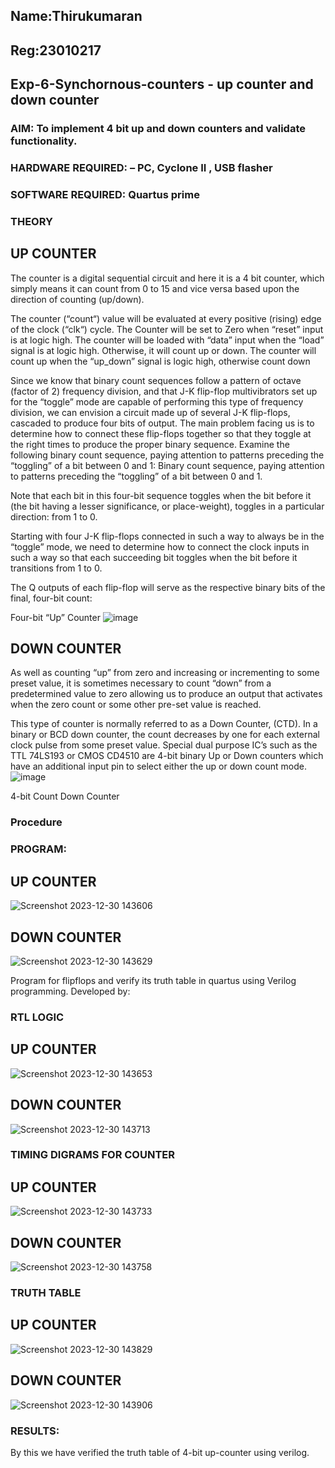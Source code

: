 ## Name:Thirukumaran
## Reg:23010217


## Exp-6-Synchornous-counters - up counter and down counter 
### AIM: To implement 4 bit up and down counters and validate  functionality.
### HARDWARE REQUIRED:  – PC, Cyclone II , USB flasher
### SOFTWARE REQUIRED:   Quartus prime
### THEORY 

## UP COUNTER 
The counter is a digital sequential circuit and here it is a 4 bit counter, which simply means it can count from 0 to 15 and vice versa based upon the direction of counting (up/down). 

The counter (“count“) value will be evaluated at every positive (rising) edge of the clock (“clk“) cycle.
The Counter will be set to Zero when “reset” input is at logic high.
The counter will be loaded with “data” input when the “load” signal is at logic high. Otherwise, it will count up or down.
The counter will count up when the “up_down” signal is logic high, otherwise count down

Since we know that binary count sequences follow a pattern of octave (factor of 2) frequency division, and that J-K flip-flop multivibrators set up for the “toggle” mode are capable of performing this type of frequency division, we can envision a circuit made up of several J-K flip-flops, cascaded to produce four bits of output.
The main problem facing us is to determine how to connect these flip-flops together so that they toggle at the right times to produce the proper binary sequence.
Examine the following binary count sequence, paying attention to patterns preceding the “toggling” of a bit between 0 and 1:
Binary count sequence, paying attention to patterns preceding the “toggling” of a bit between 0 and 1.

Note that each bit in this four-bit sequence toggles when the bit before it (the bit having a lesser significance, or place-weight), toggles in a particular direction: from 1 to 0.



 
 

Starting with four J-K flip-flops connected in such a way to always be in the “toggle” mode, we need to determine how to connect the clock inputs in such a way so that each succeeding bit toggles when the bit before it transitions from 1 to 0.

The Q outputs of each flip-flop will serve as the respective binary bits of the final, four-bit count:

 
 

Four-bit “Up” Counter
![image](https://user-images.githubusercontent.com/36288975/169644758-b2f4339d-9532-40c5-af40-8f4f8c942e2c.png)



## DOWN COUNTER 

As well as counting “up” from zero and increasing or incrementing to some preset value, it is sometimes necessary to count “down” from a predetermined value to zero allowing us to produce an output that activates when the zero count or some other pre-set value is reached.

This type of counter is normally referred to as a Down Counter, (CTD). In a binary or BCD down counter, the count decreases by one for each external clock pulse from some preset value. Special dual purpose IC’s such as the TTL 74LS193 or CMOS CD4510 are 4-bit binary Up or Down counters which have an additional input pin to select either the up or down count mode.
![image](https://user-images.githubusercontent.com/36288975/169644844-1a14e123-7228-4ed8-81a9-eb937dff4ac8.png)


4-bit Count Down Counter
### Procedure

### PROGRAM:

## UP COUNTER 
![Screenshot 2023-12-30 143606](https://github.com/23010217/Exp-7-Synchornous-counters-/assets/154016053/655ac961-9a0a-458a-816d-61bacf145ae4)



## DOWN COUNTER  
![Screenshot 2023-12-30 143629](https://github.com/23010217/Exp-7-Synchornous-counters-/assets/154016053/9cea9275-f859-4dfd-b35c-cba91aa17110)





Program for flipflops  and verify its truth table in quartus using Verilog programming.
Developed by: 




### RTL LOGIC 




## UP COUNTER


![Screenshot 2023-12-30 143653](https://github.com/23010217/Exp-7-Synchornous-counters-/assets/154016053/ce447172-0f06-4c06-8aff-58eeb3212a9d)





## DOWN COUNTER  


![Screenshot 2023-12-30 143713](https://github.com/23010217/Exp-7-Synchornous-counters-/assets/154016053/16cb707f-e986-4392-8117-cad3b1e962d5)



### TIMING DIGRAMS FOR COUNTER  

## UP COUNTER 

![Screenshot 2023-12-30 143733](https://github.com/23010217/Exp-7-Synchornous-counters-/assets/154016053/d082d3fb-bd40-4513-857e-e6a65a852c0c)

## DOWN COUNTER  



![Screenshot 2023-12-30 143758](https://github.com/23010217/Exp-7-Synchornous-counters-/assets/154016053/37742dc5-8c5a-4e8b-938e-ee1b570e2d3f)


### TRUTH TABLE 

## UP COUNTER 
![Screenshot 2023-12-30 143829](https://github.com/23010217/Exp-7-Synchornous-counters-/assets/154016053/b63ecb2e-ae54-4fda-99fe-c0bde61f2061)



## DOWN COUNTER 

![Screenshot 2023-12-30 143906](https://github.com/23010217/Exp-7-Synchornous-counters-/assets/154016053/07f01e45-0686-4a8f-8d5e-586b059c15b4)


### RESULTS:



By this we have verified the truth table of 4-bit up-counter using verilog.
